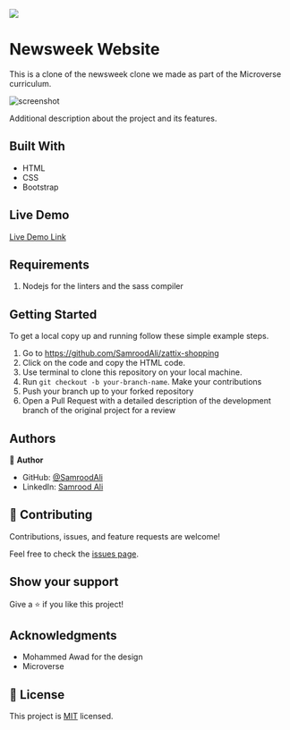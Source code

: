 ![](https://img.shields.io/badge/Microverse-blueviolet)

# Newsweek Website

This is a clone of the newsweek clone we made as part of the Microverse curriculum.

![screenshot](./assets/screenshot.png)

Additional description about the project and its features.

## Built With

- HTML
- CSS
- Bootstrap

## Live Demo

[Live Demo Link](https://samroodali.github.io/zattix-shopping/index.html)

## Requirements

1. Nodejs for the linters and the sass compiler

## Getting Started
To get a local copy up and running follow these simple example steps.

1. Go to https://github.com/SamroodAli/zattix-shopping
2. Click on the code and copy the HTML code.
3. Use terminal to clone this repository on your local machine.
4. Run `git checkout -b your-branch-name`. Make your contributions
5. Push your branch up to your forked repository
6. Open a Pull Request with a detailed description of the development branch of the original project for a review
## Authors

👤 **Author**

- GitHub: [@SamroodAli](https://github.com/SamroodAli)
- LinkedIn: [Samrood Ali](https://www.linkedin.com/in/samrood-ali/)

## 🤝 Contributing

Contributions, issues, and feature requests are welcome!

Feel free to check the [issues page](issues/).

## Show your support

Give a ⭐️ if you like this project!

## Acknowledgments

- Mohammed Awad for the design
- Microverse

## 📝 License

This project is [MIT](lic.url) licensed.
